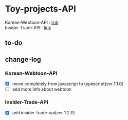 # Toy-projects-API

Korean-Webtoon-API : [link](https://toy-projects-api.herokuapp.com/webtoon/all)<br>
Insider-Trade-API : [link](https://toy-projects-api.herokuapp.com/tradeinfo)<br>

## to-do

## change-log

### Korean-Webtoon-API

- [x] move completely from javascript to typescript(ver 1.1.0)<br>
- [ ] add more info about webtoon<br>

### Insider-Trade-API

- [x] add insider-trade-api(ver 1.2.0)<br>

